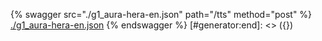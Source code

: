 [#generator:start]: <> ({ "template": "openapi" })
{% swagger src="./g1_aura-hera-en.json" path="/tts" method="post" %}
[./g1_aura-hera-en.json](./g1_aura-hera-en.json)
{% endswagger %}
[#generator:end]: <> ({})